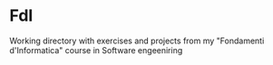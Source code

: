 # FdI
Working directory with exercises and projects from my "Fondamenti d'Informatica" course in Software engeeniring
